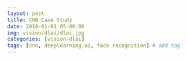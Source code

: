 ```yaml
---
layout: post
title: CNN Case Study
date: 2018-01-01 05:00:00
img: vision/dlai/dlai.jpg
categories: [vision-dlai] 
tags: [cnn, deeplearning.ai, face recognition] # add tag
---
```


